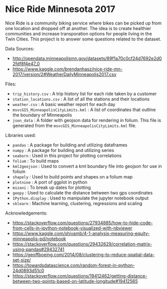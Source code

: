 # Nice Ride Minnesota 2017

Nice Ride is a community biking service where bikes can be picked up from one location and dropped off at another. The idea is to create healthier communities and increase transporation options for people living in the Twin Cities. This project is to answer some questions related to the dataset.

Data Sources:
* http://opendata.minneapolismn.gov/datasets/89f1a70c0cf24d7692e2d02fdf8f4e47_0
* https://www.kaggle.com/brendanhasz/nice-ride-mn-2017/version/2#WeatherDailyMinneapolis2017.csv

Files:
* `trip_history.csv` : A trip history list for each ride taken by a customer
* `station_locations.csv` : A list of all the stations and their locations
* `weather.csv` : A basic weather report for each day
* `msvcGIS_MinneapolisCityLimits.kml` : A list of coordinates that outline the boundary of Minneapolis
* `json_data` : A folder with geojson data for rendering in folium. This file is generated from the `msvcGIS_MinneapolisCityLimits.kml` file.

Libraries used:
* `pandas` : A package for building and utilizing dataframes
* `numpy` : A package for building and utilizing series
* `seaborn` : Used in this project for plotting correlations
* `folium` : To build maps
* `kml2geojson` : Used to convert a kml boundary file into geojson for use in folium
* `shapely` : Used to build points and shapes on a folium map
* `plotnine` : A port of ggplot in python
* `mizani` : To break up dates for plotting
* `geopy` : Used to calculate the distance between two gps coordinates
* `IPython.display` : Used to manipulate the jupyter notebook output
* `sklearn` : Machine learning, clustering, regressions and scaling

Acknowledgements:
* https://stackoverflow.com/questions/27934885/how-to-hide-code-from-cells-in-ipython-notebook-visualized-with-nbviewer
* https://www.kaggle.com/shivamb/4-1-analysis-measuring-equity-minneapolis-pd/notebook
* https://stackoverflow.com/questions/29432629/correlation-matrix-using-pandas#29432741
* https://geoffboeing.com/2014/08/clustering-to-reduce-spatial-data-set-size/
* https://towardsdatascience.com/random-forest-in-python-24d0893d51c0
* https://stackoverflow.com/questions/19412462/getting-distance-between-two-points-based-on-latitude-longitude#19412565